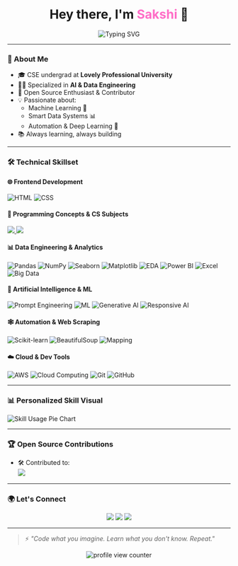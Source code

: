 <h1 align="center">Hey there, I'm <span style="color:#FF6EC7;">Sakshi</span> 👋</h1>

<p align="center">
  <img src="https://readme-typing-svg.demolab.com?font=Fira+Code&size=24&duration=3000&pause=1000&color=F76EEC&center=true&vCenter=true&width=500&lines=CSE+Student+%40+LPU;AI+%26+Data+Engineering+Specialist;Always+Learning+%F0%9F%93%9A;Open+Source+Contributor+%F0%9F%A7%91%E2%80%8D%F0%9F%92%BB;Python+%7C+ML+%7C+Data+Pipelines" alt="Typing SVG" />
</p>

---

### 🧠 About Me

- 🎓 CSE undergrad at **Lovely Professional University**
- 👩‍💻 Specialized in **AI & Data Engineering**
- 🚀 Open Source Enthusiast & Contributor
- 💡 Passionate about:
  - Machine Learning 🤖
  - Smart Data Systems 📊
  - Automation & Deep Learning 🧬
- 📚 Always learning, always building

---

### 🛠️ Technical Skillset

#### 🌐 Frontend Development
![HTML](https://img.shields.io/badge/HTML5-E34F26?style=for-the-badge&logo=html5&logoColor=white)
![CSS](https://img.shields.io/badge/CSS3-1572B6?style=for-the-badge&logo=css3&logoColor=white)

#### 🧩 Programming Concepts & CS Subjects
<a href="#" title="Strong foundation in Data Structures and Algorithms">
  <img src="https://img.shields.io/badge/-Data%20Structures%20%26%20Algorithms-ff6f00?style=flat" />
</a>
<a href="#" title="Knowledge of Computer Networking concepts and protocols">
  <img src="https://img.shields.io/badge/-Computer%20Networking-4479A1?style=flat&logo=wireshark&logoColor=white" />
</a>

#### 📊 Data Engineering & Analytics
![Pandas](https://img.shields.io/badge/-Pandas-150458?style=flat&logo=pandas)
![NumPy](https://img.shields.io/badge/-NumPy-013243?style=flat&logo=numpy&logoColor=white)
![Seaborn](https://img.shields.io/badge/-Seaborn-4B8BBE?style=flat)
![Matplotlib](https://img.shields.io/badge/-Matplotlib-11557C?style=flat)
![EDA](https://img.shields.io/badge/-Exploratory_Data_Analysis-4B8BBE?style=flat)
![Power BI](https://img.shields.io/badge/-Power%20BI-F2C811?style=flat&logo=powerbi&logoColor=black)
![Excel](https://img.shields.io/badge/-Microsoft%20Excel-217346?style=flat&logo=microsoft-excel&logoColor=white)
![Big Data](https://img.shields.io/badge/-Big%20Data-142850?style=flat&logo=apache-hadoop&logoColor=white)

#### 🤖 Artificial Intelligence & ML
![Prompt Engineering](https://img.shields.io/badge/-Prompt%20Engineering-8e44ad?style=flat)
![ML](https://img.shields.io/badge/-Machine_Learning-FF6F00?style=flat)
![Generative AI](https://img.shields.io/badge/-Generative%20AI-FF4081?style=flat&logo=openai&logoColor=white)
![Responsive AI](https://img.shields.io/badge/-Responsive%20AI-00b894?style=flat)

#### 🕸️ Automation & Web Scraping
![Scikit-learn](https://img.shields.io/badge/-Scikit_Learn-F7931E?style=flat&logo=scikit-learn&logoColor=white)
![BeautifulSoup](https://img.shields.io/badge/-BeautifulSoup-4B8BBE?style=flat&logo=python&logoColor=white)
![Mapping](https://img.shields.io/badge/-GIS_Mapping-brightgreen?style=flat)

#### ☁️ Cloud & Dev Tools
![AWS](https://img.shields.io/badge/-AWS-Basic-orange?style=flat&logo=amazonaws&logoColor=white)
![Cloud Computing](https://img.shields.io/badge/-Cloud%20Computing-4285F4?style=flat&logo=cloud&logoColor=white)
![Git](https://img.shields.io/badge/-Git-F05032?style=flat&logo=git&logoColor=white)
![GitHub](https://img.shields.io/badge/-GitHub-181717?style=flat&logo=github)

---

### 📊 Personalized Skill Visual

<img src="https://quickchart.io/chart?c=%7B%0A%20%20type%3A%20%27pie%27%2C%0A%20%20data%3A%20%7B%0A%20%20%20%20labels%3A%20%5B%27Python%27%2C%27Java%27%2C%27DBMS%27%2C%27Power%20BI%27%2C%27Excel%27%2C%27Generative%20AI%27%2C%27Cloud%20Computing%27%2C%27VS%20Code%27%2C%27Communication%27%5D%2C%0A%20%20%20%20datasets%3A%20%5B%7B%20data%3A%20%5B45%2C45%2C85%2C83%2C78%2C80%2C85%2C88%2C95%5D%20%7D%5D%0A%20%20%7D%0A%7D" alt="Skill Usage Pie Chart" />

---

### 🏆 Open Source Contributions

- 🛠️ Contributed to:  
  <a href="https://github.com/MehtabSingh3711/BlogApp" title="SAK-SHI14 has contributed to BlogApp project under MehtabSingh3711's repository">
    <img src="https://img.shields.io/badge/BlogApp-Contributor-blueviolet?style=flat&logo=github" />
  </a>

---

### 🌍 Let's Connect

<p align="center">
  <a href="https://www.linkedin.com/in/sakshi-verma-841045285"><img src="https://img.shields.io/badge/LinkedIn-blue?style=flat&logo=linkedin" /></a>
  <a href="https://github.com/SAK-SHI14"><img src="https://img.shields.io/badge/GitHub-black?style=flat&logo=github" /></a>
  <a href="mailto:sakshiverma0514@gmail.com"><img src="https://img.shields.io/badge/Gmail-red?style=flat&logo=gmail&logoColor=white" /></a>
</p>

---

> ⚡ _"Code what you imagine. Learn what you don't know. Repeat."_

<p align="center">
  <img src="https://komarev.com/ghpvc/?username=SAK-SHI14&label=Profile%20views&color=brightgreen&style=flat-square" alt="profile view counter" />
</p>
